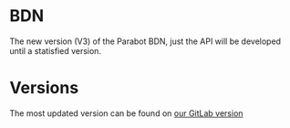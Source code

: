 BDN
===

The new version (V3) of the Parabot BDN, just the API will be developed until a statisfied version.

Versions
===
The most updated version can be found on [our GitLab version](http://git.parabot.org/Parabot/BDN-V3)